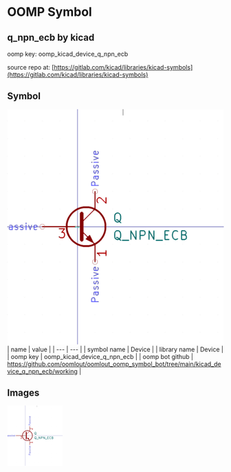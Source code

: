 # OOMP Symbol  
## q_npn_ecb  by kicad  
  
oomp key: oomp_kicad_device_q_npn_ecb  
  
source repo at: [https://gitlab.com/kicad/libraries/kicad-symbols](https://gitlab.com/kicad/libraries/kicad-symbols)  
## Symbol  
  
[![working.png](working_600.png)](working.png)  
| name | value | 
| --- | --- | 
| symbol name | Device | 
| library name | Device | 
| oomp key | oomp_kicad_device_q_npn_ecb | 
| oomp bot github | https://github.com/oomlout/oomlout_oomp_symbol_bot/tree/main/kicad_device_q_npn_ecb/working | 
## Images  
  
[![working.png](working_140.png)](working.png)  
